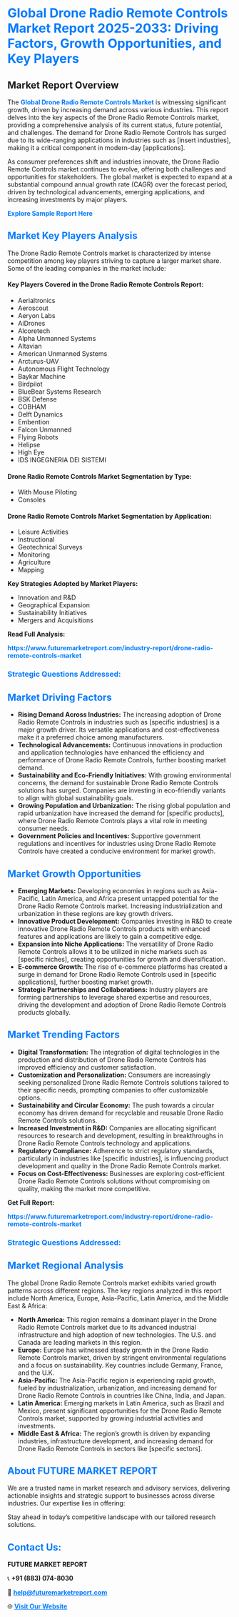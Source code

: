 <h1 style="color: #007BFF;">Global Drone Radio Remote Controls Market Report 2025-2033: Driving Factors, Growth Opportunities, and Key Players</h1>

<section id="overview">
<h2>Market Report Overview</h2>
<p>The <a href="https://www.futuremarketreport.com/industry-report/drone-radio-remote-controls-market" style="color: #007BFF; text-decoration: none;"><strong>Global Drone Radio Remote Controls Market</strong></a> is witnessing significant growth, driven by increasing demand across various industries. This report delves into the key aspects of the Drone Radio Remote Controls market, providing a comprehensive analysis of its current status, future potential, and challenges. The demand for Drone Radio Remote Controls has surged due to its wide-ranging applications in industries such as [insert industries], making it a critical component in modern-day [applications].</p>
<p>As consumer preferences shift and industries innovate, the Drone Radio Remote Controls market continues to evolve, offering both challenges and opportunities for stakeholders. The global market is expected to expand at a substantial compound annual growth rate (CAGR) over the forecast period, driven by technological advancements, emerging applications, and increasing investments by major players.</p>
</section>

<section id="overview">
<p><a href="https://www.futuremarketreport.com/request-sample/reportId=48814" style="color: #007BFF; text-decoration: none;"><strong>Explore Sample Report Here</strong></a></p>
</section>

<section id="key-players">
<h2 style="color: #007BFF;">Market Key Players Analysis</h2>
<p>The Drone Radio Remote Controls market is characterized by intense competition among key players striving to capture a larger market share. Some of the leading companies in the market include:</p>
<h4>Key Players Covered in the Drone Radio Remote Controls Report:</h4>
<ul><li>Aerialtronics</li><li>Aeroscout</li><li>Aeryon Labs</li><li>AiDrones</li><li>Alcoretech</li><li>Alpha Unmanned Systems</li><li>Altavian</li><li>American Unmanned Systems</li><li>Arcturus-UAV</li><li>Autonomous Flight Technology</li><li>Baykar Machine</li><li>Birdpilot</li><li>BlueBear Systems Research</li><li>BSK Defense</li><li>COBHAM</li><li>Delft Dynamics</li><li>Embention</li><li>Falcon Unmanned</li><li>Flying Robots</li><li>Helipse</li><li>High Eye</li><li>IDS INGEGNERIA DEI SISTEMI</li></ul>
<h4>Drone Radio Remote Controls Market Segmentation by Type:</h4>
<ul><li>With Mouse Piloting</li><li>Consoles</li></ul>

<h4>Drone Radio Remote Controls Market Segmentation by Application:</h4>
<ul><li>Leisure Activities</li><li>Instructional</li><li>Geotechnical Surveys</li><li>Monitoring</li><li>Agriculture</li><li>Mapping</li></ul>
<p><strong>Key Strategies Adopted by Market Players:</strong></p>
<ul>
<li>Innovation and R&D</li>
<li>Geographical Expansion</li>
<li>Sustainability Initiatives</li>
<li>Mergers and Acquisitions</li>
</ul>
</section>

<section>
<p><strong>Read Full Analysis: </strong></p><a href="https://www.futuremarketreport.com/industry-report/drone-radio-remote-controls-market" style="color: #007BFF; text-decoration: none;"><strong>https://www.futuremarketreport.com/industry-report/drone-radio-remote-controls-market</strong></a>
<h3 style="color: #007BFF;">Strategic Questions Addressed:</h3>
</section>

<section id="driving-factors">
<h2 style="color: #007BFF;">Market Driving Factors</h2>
<ul>
<li><strong>Rising Demand Across Industries:</strong> The increasing adoption of Drone Radio Remote Controls in industries such as [specific industries] is a major growth driver. Its versatile applications and cost-effectiveness make it a preferred choice among manufacturers.</li>
<li><strong>Technological Advancements:</strong> Continuous innovations in production and application technologies have enhanced the efficiency and performance of Drone Radio Remote Controls, further boosting market demand.</li>
<li><strong>Sustainability and Eco-Friendly Initiatives:</strong> With growing environmental concerns, the demand for sustainable Drone Radio Remote Controls solutions has surged. Companies are investing in eco-friendly variants to align with global sustainability goals.</li>
<li><strong>Growing Population and Urbanization:</strong> The rising global population and rapid urbanization have increased the demand for [specific products], where Drone Radio Remote Controls plays a vital role in meeting consumer needs.</li>
<li><strong>Government Policies and Incentives:</strong> Supportive government regulations and incentives for industries using Drone Radio Remote Controls have created a conducive environment for market growth.</li>
</ul>
</section>

<section id="growth-opportunities">
<h2 style="color: #007BFF;">Market Growth Opportunities</h2>
<ul>
<li><strong>Emerging Markets:</strong> Developing economies in regions such as Asia-Pacific, Latin America, and Africa present untapped potential for the Drone Radio Remote Controls market. Increasing industrialization and urbanization in these regions are key growth drivers.</li>
<li><strong>Innovative Product Development:</strong> Companies investing in R&D to create innovative Drone Radio Remote Controls products with enhanced features and applications are likely to gain a competitive edge.</li>
<li><strong>Expansion into Niche Applications:</strong> The versatility of Drone Radio Remote Controls allows it to be utilized in niche markets such as [specific niches], creating opportunities for growth and diversification.</li>
<li><strong>E-commerce Growth:</strong> The rise of e-commerce platforms has created a surge in demand for Drone Radio Remote Controls used in [specific applications], further boosting market growth.</li>
<li><strong>Strategic Partnerships and Collaborations:</strong> Industry players are forming partnerships to leverage shared expertise and resources, driving the development and adoption of Drone Radio Remote Controls products globally.</li>
</ul>
</section>

<section id="trending-factors">
<h2 style="color: #007BFF;">Market Trending Factors</h2>
<ul>
<li><strong>Digital Transformation:</strong> The integration of digital technologies in the production and distribution of Drone Radio Remote Controls has improved efficiency and customer satisfaction.</li>
<li><strong>Customization and Personalization:</strong> Consumers are increasingly seeking personalized Drone Radio Remote Controls solutions tailored to their specific needs, prompting companies to offer customizable options.</li>
<li><strong>Sustainability and Circular Economy:</strong> The push towards a circular economy has driven demand for recyclable and reusable Drone Radio Remote Controls solutions.</li>
<li><strong>Increased Investment in R&D:</strong> Companies are allocating significant resources to research and development, resulting in breakthroughs in Drone Radio Remote Controls technology and applications.</li>
<li><strong>Regulatory Compliance:</strong> Adherence to strict regulatory standards, particularly in industries like [specific industries], is influencing product development and quality in the Drone Radio Remote Controls market.</li>
<li><strong>Focus on Cost-Effectiveness:</strong> Businesses are exploring cost-efficient Drone Radio Remote Controls solutions without compromising on quality, making the market more competitive.</li>
</ul>
</section>

<section>
<p><strong>Get Full Report: </strong></p><a href="https://www.futuremarketreport.com/industry-report/drone-radio-remote-controls-market" style="color: #007BFF; text-decoration: none;"><strong>https://www.futuremarketreport.com/industry-report/drone-radio-remote-controls-market</strong></a>
<h3 style="color: #007BFF;">Strategic Questions Addressed:</h3>
</section>


<section id="regional-analysis">
<h2 style="color: #007BFF;">Market Regional Analysis</h2>
<p>The global Drone Radio Remote Controls market exhibits varied growth patterns across different regions. The key regions analyzed in this report include North America, Europe, Asia-Pacific, Latin America, and the Middle East & Africa:</p>
<ul>
<li><strong>North America:</strong> This region remains a dominant player in the Drone Radio Remote Controls market due to its advanced industrial infrastructure and high adoption of new technologies. The U.S. and Canada are leading markets in this region.</li>
<li><strong>Europe:</strong> Europe has witnessed steady growth in the Drone Radio Remote Controls market, driven by stringent environmental regulations and a focus on sustainability. Key countries include Germany, France, and the U.K.</li>
<li><strong>Asia-Pacific:</strong> The Asia-Pacific region is experiencing rapid growth, fueled by industrialization, urbanization, and increasing demand for Drone Radio Remote Controls in countries like China, India, and Japan.</li>
<li><strong>Latin America:</strong> Emerging markets in Latin America, such as Brazil and Mexico, present significant opportunities for the Drone Radio Remote Controls market, supported by growing industrial activities and investments.</li>
<li><strong>Middle East & Africa:</strong> The region’s growth is driven by expanding industries, infrastructure development, and increasing demand for Drone Radio Remote Controls in sectors like [specific sectors].</li>
</ul>
</section>

<footer>
<h2 style="color: #007BFF;">About FUTURE MARKET REPORT</h2>
<p>We are a trusted name in market research and advisory services, delivering actionable insights and strategic support to businesses across diverse industries. Our expertise lies in offering:</p>

<p>Stay ahead in today’s competitive landscape with our tailored research solutions.</p>

<h2 style="color: #007BFF;">Contact Us:</h2>
<p><strong>FUTURE MARKET REPORT</strong></p>
<p>📞 <strong>+91 (883) 074-8030</strong></p>
<p>📧 <strong><a href="mailto:help@futuremarketreport.com" style="color: #007BFF;">help@futuremarketreport.com</a></strong></p>
<p>🌐 <strong><a href="https://www.futuremarketreport.com/" style="color: #007BFF;">Visit Our Website</a></strong></p>
</footer>